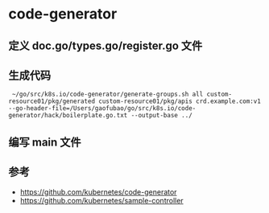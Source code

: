 # code-generator

## 定义 doc.go/types.go/register.go 文件

## 生成代码
```shell
 ~/go/src/k8s.io/code-generator/generate-groups.sh all custom-resource01/pkg/generated custom-resource01/pkg/apis crd.example.com:v1 --go-header-file=/Users/gaofubao/go/src/k8s.io/code-generator/hack/boilerplate.go.txt --output-base ../
```

## 编写 main 文件

## 参考
- https://github.com/kubernetes/code-generator
- https://github.com/kubernetes/sample-controller
